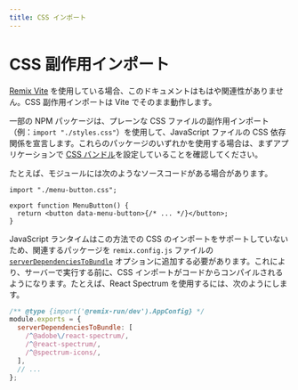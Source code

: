 ```yaml
---
title: CSS インポート
---
```


# CSS 副作用インポート

<docs-warning>[Remix Vite][remix-vite] を使用している場合、このドキュメントはもはや関連性がありません。CSS 副作用インポートは Vite でそのまま動作します。</docs-warning>

一部の NPM パッケージは、プレーンな CSS ファイルの副作用インポート（例：`import "./styles.css"`）を使用して、JavaScript ファイルの CSS 依存関係を宣言します。これらのパッケージのいずれかを使用する場合は、まずアプリケーションで [CSS バンドル][css-bundling]を設定していることを確認してください。

たとえば、モジュールには次のようなソースコードがある場合があります。

```tsx
import "./menu-button.css";

export function MenuButton() {
  return <button data-menu-button>{/* ... */}</button>;
}
```

JavaScript ランタイムはこの方法での CSS のインポートをサポートしていないため、関連するパッケージを `remix.config.js` ファイルの [`serverDependenciesToBundle`][server-dependencies-to-bundle] オプションに追加する必要があります。これにより、サーバーで実行する前に、CSS インポートがコードからコンパイルされるようになります。たとえば、React Spectrum を使用するには、次のようにします。

```js filename=remix.config.js
/** @type {import('@remix-run/dev').AppConfig} */
module.exports = {
  serverDependenciesToBundle: [
    /^@adobe\/react-spectrum/,
    /^@react-spectrum/,
    /^@spectrum-icons/,
  ],
  // ...
};
```

[css-bundling]: ./bundling
[server-dependencies-to-bundle]: ../file-conventions/remix-config#serverdependenciestobundle
[remix-vite]: ../guides/vite

